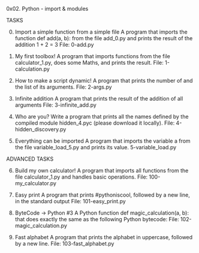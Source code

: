 0x02. Python - import & modules

TASKS

0. Import a simple function from a simple file
A program that imports the function def add(a, b): from the file add_0.py and prints the result of the addition 1 + 2 = 3
File: 0-add.py
    
1. My first toolbox!
A program that imports functions from the file calculator_1.py, does some Maths, and prints the result.
File: 1-calculation.py

2. How to make a script dynamic!
A program that prints the number of and the list of its arguments.
File: 2-args.py

3. Infinite addition
A program that prints the result of the addition of all arguments
File: 3-infinite_add.py

4. Who are you?
Write a program that prints all the names defined by the compiled module hidden_4.pyc (please download it locally).
File: 4-hidden_discovery.py

5. Everything can be imported
A program that imports the variable a from the file variable_load_5.py and prints its value.
5-variable_load.py

ADVANCED TASKS

6. Build my own calculator!
A program that imports all functions from the file calculator_1.py and handles basic operations.
File: 100-my_calculator.py

7. Easy print
A program that prints #pythoniscool, followed by a new line, in the standard output
File: 101-easy_print.py

8. ByteCode -> Python #3
A Python function def magic_calculation(a, b): that does exactly the same as the following Python bytecode:
File: 102-magic_calculation.py

9. Fast alphabet
A program that prints the alphabet in uppercase, followed by a new line.
File: 103-fast_alphabet.py
